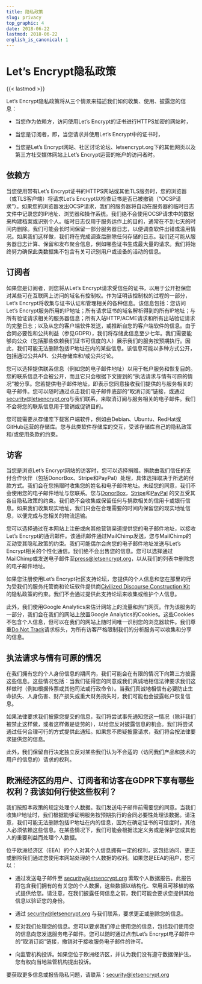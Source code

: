```yaml
---
title: 隐私政策
slug: privacy
top_graphic: 4
date: 2018-06-22
lastmod: 2018-06-22
english_is_canonical: 1
---
```


# Let’s Encrypt隐私政策

{{< lastmod >}}

Let’s Encrypt隐私政策将从三个情景来描述我们如何收集、使用、披露您的信息：

* 当您作为依赖方，访问使用Let’s Encrypt的证书进行HTTPS加密的网站时，

* 当您是订阅者，即，当您请求并使用Let’s Encrypt中的证书时，

* 当您是Let’s Encrypt网站、社区讨论论坛、letsencrypt.org下的其他网页以及第三方社交媒体网站上Let’s Encrypt运营的帐户的访问者时。

## 依赖方

当您使用带有Let’s Encrypt证书的HTTPS网站或其他TLS服务时，您的浏览器（或TLS客户端）将请求Let’s Encrypt以检查证书是否已被撤销（“OCSP请求”）。如果您的浏览器发出OCSP请求，我们的服务器将自动在服务器的临时日志文件中记录您的IP地址、浏览器和操作系统。我们绝不会使用OCSP请求中的数据来构建档案或识别个人。临时日志仅用于服务运作上的目的，通常在不到七天的时间内删除。我们可能会长时间保留一部分服务器日志，以便调查软件出错或滥用情况。如果我们这样做，我们将在完成调查后删除任何存储的日志。我们还可能从服务器日志计算、保留和发布聚合信息，例如哪些证书生成最大量的请求。我们将始终努力确保此类数据集不包含有关可识别用户或设备的活动的信息。

## 订阅者

如果您是订阅者，则您将从Let’s Encrypt请求受信任的证书，以用于公开担保您对某些可在互联网上访问的域名有控制权。作为证明该控制权的过程的一部分，Let’s Encrypt将收集与证书认证和管理相关的各种信息。该信息包括：您访问Let’s Encrypt服务所用的IP地址；所有请求证书的域名解析得到的所有IP地址；与所有验证请求相关的服务器信息；所有入站HTTP/ACME请求和所有出站验证请求的完整日志；以及从您的客户端软件发送，或推断自您的客户端软件的信息。由于合同必要性和公共利益（参见GDPR），我们将存储此信息至少七年。我们需要能够向公众（包括那些依赖我们证书可信度的人）展示我们的服务按预期执行。因此，我们可能无法删除包括IP地址在内的某些信息。该信息可能以多种方式公开，包括通过公共API、公共存储库和/或公共讨论。

您可以选择提供联系信息（例如您的电子邮件地址）以用于帐户服务和恢复目的。您的联系信息不会被公开，而且它只会根据下文提到的“执法请求与情有可原的情况”被分享。您若提供电子邮件地址，即表示您同意接收我们提供的与服务相关的电子邮件。您可以随时通过点击我们电子邮件底部的“取消订阅”链接，或通过[security@letsencrypt.org](mailto:security@letsencrypt.org)与我们联系，来取消订阅与服务相关的电子邮件。我们不会将您的联系信息用于营销或促销目的。

您可能需要从存储库下载客户端软件，例如由Debian、Ubuntu、RedHat或GitHub运营的存储库。您与此类软件存储库的交互，受该存储库自己的隐私政策和/或使用条款的约束。

## 访客

当您是浏览Let’s Encrypt网站的访客时，您可以选择捐赠。捐款由我们信任的支付合作伙伴（包括DonorBox、Stripe和PayPal）处理，具体选择取决于所选的付款方式。我们会在您捐赠时收集您的姓名和电子邮件地址。未经您的同意，我们不会使用您的电子邮件地址与您联系。您与[DonorBox](https://donorbox.org/privacy)，[Stripe](https://stripe.com/privacy/)和[PayPal](https://www.paypal.com/us/webapps/mpp/ua/privacy-full) 的交互受其各自隐私政策的约束。我们绝不会收集或保留任何与捐款相关的信用卡或银行信息。如果我们收集现实地址，我们只会在合理需要的时间内保留您的现实地址信息，以便完成与您相关的物流运输。

您可以选择通过在本网站上注册或向其他营销渠道提供您的电子邮件地址，以接收Let’s Encrypt的通讯邮件。该通讯邮件通过MailChimp发送，您与MailChimp的互动受其隐私政策的约束。我们可能偶尔会向您的电子邮件地址发送与Let’s Encrypt相关的个性化通信。我们绝不会出售您的信息。您可以选择通过MailChimp或发送电子邮件至[press@letsencrypt.org](mailto:press@letsencrypt.org)，以从我们的列表中删除您的电子邮件地址。

如果您注册使用Let’s Encrypt社区支持论坛，您提供的个人信息和您在那里的行为受我们的服务托管商和论坛软件提供商[Civilized Discourse Construction Kit](https://www.discourse.org/privacy) 的隐私政策的约束。我们不会通过提供此支持论坛来收集或维护个人信息。

此外，我们使用Google Analytics来估计网站上的流量和热门网页。作为该服务的一部分，我们会在我们的网站上放置Google Analytics的Cookies。这些Cookies不包含个人信息，但可以在我们的网站上随时间唯一识别您的浏览器软件。我们尊重[Do Not Track](http://donottrack.us/)请求标头，为所有访客严格限制我们的分析服务可以收集和分享的信息。

## 执法请求与情有可原的情况

在我们拥有您的个人身份信息的期间内，我们可能会在有限的情况下向第三方披露这些信息。这些情况包括：当我们征得您的同意或我们真诚地相信法律要求我们这样做时（例如根据传票或其他司法或行政命令）。当我们真诚地相信有必要防止生命损失、人身伤害、财产损失或重大财务损失时，我们可能也会披露帐户恢复信息。

如果法律要求我们披露您提交的信息，我们将尝试事先通知您这一情况（除非我们被禁止这样做，或者这样做是徒劳的），以给您反对披露信息的机会。我们将尝试通过任何合理可行的方式提供此通知。如果您不质疑披露请求，我们将会按法律要求提供您的信息。

此外，我们保留自行决定独立反对某些我们认为不合适的（访问我们产品和技术的用户的信息的）请求的权利。

## 欧洲经济区的用户、订阅者和访客在GDPR下享有哪些权利？我该如何行使这些权利？

我们按照本政策的规定处理个人数据。我们发送电子邮件前需要您的同意。当我们收集IP地址时，我们根据能够证明服务按预期执行的合同必要性处理该数据。请注意，我们可能无法删除包括IP地址在内的信息，因为在确定证书的可信度时，其他人必须依赖这些信息。在某些情况下，我们可能会根据法定义务或是保护您或其他人的重要利益而处理个人数据。

位于欧洲经济区（EEA）的个人对其个人信息拥有一定的权利，这包括访问、更正或删除我们通过您使用本网站处理的个人数据的权利。如果您是EEA的用户，您可以：

* 通过发送电子邮件至 security@letsencrypt.org 索取个人数据报告。此报告将包含我们拥有的有关您的个人数据，这些数据以结构化、常用且可移植的格式提供给您。请注意，在我们披露任何信息之前，我们可能会要求您提供其他信息以验证您的身份。

* 通过 security@letsencrypt.org 与我们联系，要求更正或删除您的信息。

* 反对我们处理您的信息。您可以要求我们停止使用您的信息，包括我们使用您的信息向您发送服务电子邮件。您可以随时通过点击Let’s Encrypt电子邮件中的“取消订阅”链接，撤销对于接收服务电子邮件的许可。

* 向监管机构投诉。如果您位于欧洲经济区，并认为我们没有遵守数据保护法，您有权向当地监管机构提出投诉。

要获取更多信息或报告隐私问题，请联系：[security@letsencrypt.org](mailto:security@letsencrypt.org)
